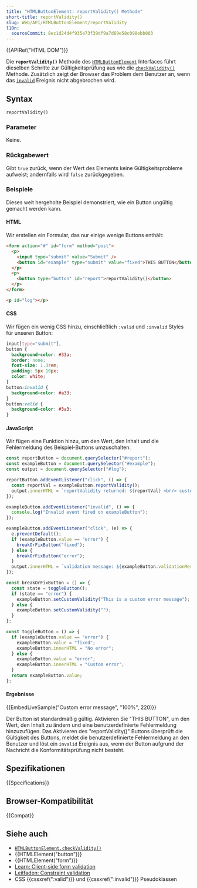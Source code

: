 ```yaml
---
title: "HTMLButtonElement: reportValidity() Methode"
short-title: reportValidity()
slug: Web/API/HTMLButtonElement/reportValidity
l10n:
  sourceCommit: 8ec1d24d4f935e73f39df9a7d69e58c098ebb003
---
```


{{APIRef("HTML DOM")}}

Die **`reportValidity()`** Methode des [`HTMLButtonElement`](/de/docs/Web/API/HTMLButtonElement) Interfaces führt dieselben Schritte zur Gültigkeitsprüfung aus wie die [`checkValidity()`](/de/docs/Web/API/HTMLButtonElement/checkValidity) Methode. Zusätzlich zeigt der Browser das Problem dem Benutzer an, wenn das [`invalid`](/de/docs/Web/API/HTMLElement/invalid_event) Ereignis nicht abgebrochen wird.

## Syntax

```js-nolint
reportValidity()
```

### Parameter

Keine.

### Rückgabewert

Gibt `true` zurück, wenn der Wert des Elements keine Gültigkeitsprobleme aufweist; andernfalls wird `false` zurückgegeben.

### Beispiele

Dieses weit hergeholte Beispiel demonstriert, wie ein Button ungültig gemacht werden kann.

#### HTML

Wir erstellen ein Formular, das nur einige wenige Buttons enthält:

```html
<form action="#" id="form" method="post">
  <p>
    <input type="submit" value="Submit" />
    <button id="example" type="submit" value="fixed">THIS BUTTON</button>
  </p>
  <p>
    <button type="button" id="report">reportValidity()</button>
  </p>
</form>

<p id="log"></p>
```

#### CSS

Wir fügen ein wenig CSS hinzu, einschließlich `:valid` und `:invalid` Styles für unseren Button:

```css
input[type="submit"],
button {
  background-color: #33a;
  border: none;
  font-size: 1.3rem;
  padding: 5px 10px;
  color: white;
}
button:invalid {
  background-color: #a33;
}
button:valid {
  background-color: #3a3;
}
```

#### JavaScript

Wir fügen eine Funktion hinzu, um den Wert, den Inhalt und die Fehlermeldung des Beispiel-Buttons umzuschalten:

```js
const reportButton = document.querySelector("#report");
const exampleButton = document.querySelector("#example");
const output = document.querySelector("#log");

reportButton.addEventListener("click", () => {
  const reportVal = exampleButton.reportValidity();
  output.innerHTML = `reportValidity returned: ${reportVal} <br/> custom error: ${exampleButton.validationMessage}`;
});

exampleButton.addEventListener("invalid", () => {
  console.log("Invalid event fired on exampleButton");
});

exampleButton.addEventListener("click", (e) => {
  e.preventDefault();
  if (exampleButton.value == "error") {
    breakOrFixButton("fixed");
  } else {
    breakOrFixButton("error");
  }
  output.innerHTML = `validation message: ${exampleButton.validationMessage} <br/> custom error: ${exampleButton.validationMessage}`;
});

const breakOrFixButton = () => {
  const state = toggleButton();
  if (state == "error") {
    exampleButton.setCustomValidity("This is a custom error message");
  } else {
    exampleButton.setCustomValidity("");
  }
};

const toggleButton = () => {
  if (exampleButton.value == "error") {
    exampleButton.value = "fixed";
    exampleButton.innerHTML = "No error";
  } else {
    exampleButton.value = "error";
    exampleButton.innerHTML = "Custom error";
  }
  return exampleButton.value;
};
```

#### Ergebnisse

{{EmbedLiveSample("Custom error message", "100%", 220)}}

Der Button ist standardmäßig gültig. Aktivieren Sie "THIS BUTTON", um den Wert, den Inhalt zu ändern und eine benutzerdefinierte Fehlermeldung hinzuzufügen. Das Aktivieren des "reportValidity()" Buttons überprüft die Gültigkeit des Buttons, meldet die benutzerdefinierte Fehlermeldung an den Benutzer und löst ein `invalid` Ereignis aus, wenn der Button aufgrund der Nachricht die Konformitätsprüfung nicht besteht.

## Spezifikationen

{{Specifications}}

## Browser-Kompatibilität

{{Compat}}

## Siehe auch

- [`HTMLButtonElement.checkValidity()`](/de/docs/Web/API/HTMLButtonElement/checkValidity)
- {{HTMLElement("button")}}
- {{HTMLElement("form")}}
- [Learn: Client-side form validation](/de/docs/Learn/Forms/Form_validation)
- [Leitfaden: Constraint validation](/de/docs/Web/HTML/Constraint_validation)
- CSS {{cssxref(":valid")}} und {{cssxref(":invalid")}} Pseudoklassen
